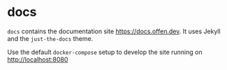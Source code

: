 <!--
Copyright 2020 - Offen Authors <hioffen@posteo.de>
SPDX-License-Identifier: Apache-2.0
-->

# docs

`docs` contains the documentation site <https://docs.offen.dev>. It uses Jekyll and the `just-the-docs` theme.

Use the default `docker-compose` setup to develop the site running on <http://localhost:8080>
